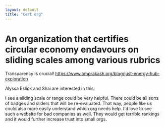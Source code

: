 ```yaml
---
layout: default
title: "Cert org"
---
```


# An organization that certifies circular economy endavours on sliding scales among various rubrics


Transparency is crucial! https://www.omprakash.org/blog/just-energy-hub-exploration


Alyssa Eslick and Shai are interested in this. 


I see a sliding scale or range could be very helpful. There could be all sorts of badges and sliders that will be re-evaluated. That way, people like us could also more easily understand which org needs help. I'd love to see such a website for bad companies as well. They would get terrible rankings and it would further increase trust into small orgs. 


